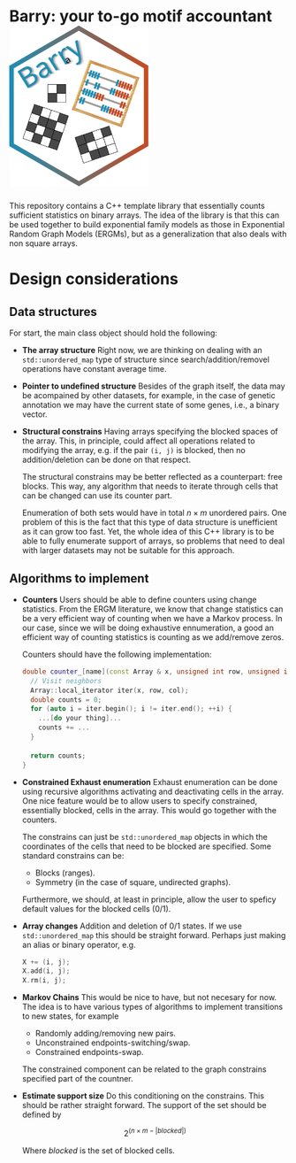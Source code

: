 <h1>Barry: your to-go motif accountant<img src="logo.svg" style="max-width:300px;width:50%;"></h1>

This repository contains a C++ template library that essentially counts sufficient statistics
on binary arrays. The idea of the library is that this can be used together to build exponential
family models as those in Exponential Random Graph Models (ERGMs), but as a generalization that
also deals with non square arrays.

# Design considerations

## Data structures

For start, the main class object should hold the following:

* **The array structure** Right now, we are thinking on dealing with an `std::unordered_map` type
  of structure since search/addition/removel operations have constant average time.
  
* **Pointer to undefined structure** Besides of the graph itself, the data may be acompained
  by other datasets, for example, in the case of genetic annotation we may have the current
  state of some genes, i.e., a binary vector.

* **Structural constrains** Having arrays specifying the blocked spaces of the array. This,
  in principle, could affect all operations related to modifying the array, e.g. if the
  pair `(i, j)` is blocked, then no addition/deletion can be done on that respect.

  The structural constrains may be better reflected as a counterpart: free blocks. This
  way, any algorithm that needs to iterate through cells that can be changed can use its
  counter part. 

  Enumeration of both sets would have in total $n \times m$ unordered pairs. One problem of this
  is the fact that this type of data structure is unefficient as it can grow too fast. Yet,
  the whole idea of this C++ library is to be able to fully enumerate support of arrays, so
  problems that need to deal with larger datasets may not be suitable for this approach.
  
## Algorithms to implement

* **Counters** Users should be able to define counters using change statistics. From the
  ERGM literature, we know that change statistics can be a very efficient way of counting
  when we have a Markov process. In our case, since we will be doing exhaustive ennumeration,
  a good an efficient way of counting statistics is counting as we add/remove zeros.
  
  Counters should have the following implementation:
  
  ```cpp
  double counter_[name](const Array & x, unsigned int row, unsigned int col) {
    // Visit neighbors
    Array::local_iterator iter(x, row, col);
    double counts = 0;
    for (auto i = iter.begin(); i != iter.end(); ++i) {
      ...[do your thing]...
      counts += ...
    }
    
    return counts;
  }
  ```
  
* **Constrained Exhaust enumeration** Exhaust enumeration can be done using recursive algorithms
  activating and deactivating cells in the array. One nice feature would be to allow users
  to specify constrained, essentially blocked, cells in the array. This would go together with 
  the counters.
  
  The constrains can just be `std::unordered_map` objects in which the coordinates of the 
  cells that need to be blocked are specified. Some standard constrains can be:
  
  - Blocks (ranges).
  - Symmetry (in the case of square, undirected graphs).
  
  Furthermore, we should, at least in principle, allow the user to speficy default values
  for the blocked cells (0/1).

* **Array changes** Addition and deletion of 0/1 states. If we use `std::unordered_map`
  this should be straight forward. Perhaps just making an alias or binary operator, e.g.

  ```cpp
  X += (i, j);
  X.add(i, j);
  X.rm(i, j);
  ```

* **Markov Chains** This would be nice to have, but not necesary for now. The idea
  is to have various types of algorithms to implement transitions to new states, 
  for example

  - Randomly adding/removing new pairs.
  - Unconstrained endpoints-switching/swap.
  - Constrained endpoints-swap.

  The constrained component can be related to the graph constrains specified part 
  of the countner.

* **Estimate support size** Do this conditioning on the constrains. This should be
  rather straight forward. The support of the set should be defined by
  
  $$
  2^{(n\times m - |blocked|)}
  $$

  Where $blocked$ is the set of blocked cells.
